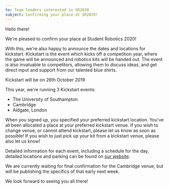```yaml
---
to: Team leaders interested in SR2020
subject: Confirming your place at SR2020!
---
```


Hello there!

We're pleased to confirm your place at Student Robotics 2020!

With this, we're also happy to announce the dates and locations for kickstart. Kickstart is the event which kicks off a competition year, where the game will be announced and robotics kits will be handed out. The event is also invaluable to competitors, allowing them to discuss ideas, and get direct input and support from our talented blue shirts.

Kickstart will be on 26th October 2019

This year, we're running 3 Kickstart events:

- The University of Southampton
- Cambridge
- Aldgate, London

When you signed up, you specified your preferred kickstart location. You've all been allocated a place at your preferred kickstart venue. If you wish to change venue, or cannot attend kickstart, please let us know as soon as possible! If you wish to just pick up your kit from a kickstart venue, please also let us know!

Detailed information for each event, including a schedule for the day, detailed locations and parking can be found on [our website](https://studentrobotics.org/events/).

We are currently waiting for final confirmation for the Cambridge venue, but will be publishing the specifics of that early next week.

We look forward to seeing you all there!
